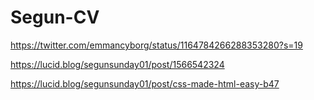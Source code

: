 # Segun-CV
https://twitter.com/emmancyborg/status/1164784266288353280?s=19

https://lucid.blog/segunsunday01/post/1566542324

https://lucid.blog/segunsunday01/post/css-made-html-easy-b47
